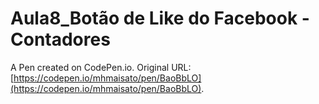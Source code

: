 # Aula8_Botão de Like do Facebook - Contadores

A Pen created on CodePen.io. Original URL: [https://codepen.io/mhmaisato/pen/BaoBbLO](https://codepen.io/mhmaisato/pen/BaoBbLO).


